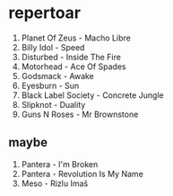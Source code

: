 repertoar
=========

 1. Planet Of Zeus - Macho Libre
 2. Billy Idol - Speed
 3. Disturbed - Inside The Fire
 4. Motorhead - Ace Of Spades
 5. Godsmack - Awake
 6. Eyesburn - Sun
 7. Black Label Society - Concrete Jungle
 8. Slipknot - Duality
 9. Guns N Roses - Mr Brownstone


maybe
-----
 1. Pantera - I'm Broken
 1. Pantera - Revolution Is My Name
 1. Meso - Rizlu Imaš
